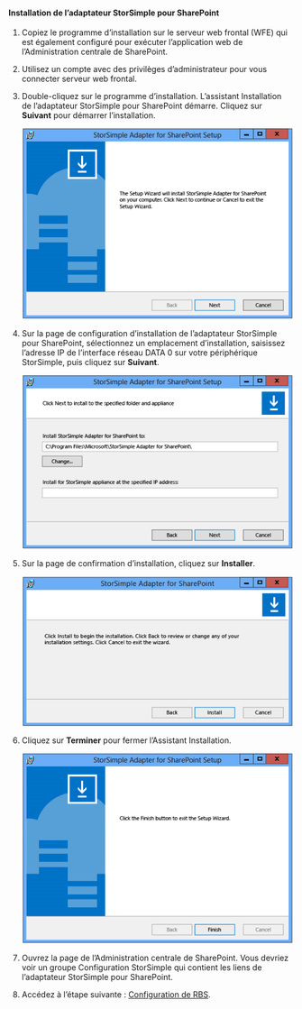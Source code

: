 <!--author=SharS last changed: 9/17/15-->

#### <a name="to-install-the-storsimple-adapter-for-sharepoint"></a>Installation de l’adaptateur StorSimple pour SharePoint
1. Copiez le programme d’installation sur le serveur web frontal (WFE) qui est également configuré pour exécuter l’application web de l’Administration centrale de SharePoint. 
2. Utilisez un compte avec des privilèges d’administrateur pour vous connecter serveur web frontal.
3. Double-cliquez sur le programme d’installation. L’assistant Installation de l’adaptateur StorSimple pour SharePoint démarre. Cliquez sur **Suivant** pour démarrer l’installation.
   
    ![Page de début de l’installation de l’adaptateur StorSimple](./media/storsimple-install-sharepoint-adapter/HCS_SSASP_Setup1-include.png)
4. Sur la page de configuration d’installation de l’adaptateur StorSimple pour SharePoint, sélectionnez un emplacement d’installation, saisissez l’adresse IP de l’interface réseau DATA 0 sur votre périphérique StorSimple, puis cliquez sur **Suivant**. 
   
    ![Page de configuration de l’installation de l’adaptateur StorSimple](./media/storsimple-install-sharepoint-adapter/HCS_SSASP_Setup2-include.png) 
5. Sur la page de confirmation d’installation, cliquez sur **Installer**.
   
    ![Page de confirmation de l’installation de l’adaptateur StorSimple](./media/storsimple-install-sharepoint-adapter/HCS_SSASP_Confirm_Setup-include.png) 
6. Cliquez sur **Terminer** pour fermer l’Assistant Installation.
   
    ![Page de fin de l’installation de l’adaptateur StorSimple](./media/storsimple-install-sharepoint-adapter/HCS_SSASP_Setup_finish-include.png) 
7. Ouvrez la page de l’Administration centrale de SharePoint. Vous devriez voir un groupe Configuration StorSimple qui contient les liens de l’adaptateur StorSimple pour SharePoint.
8. Accédez à l’étape suivante : [Configuration de RBS](#configure-rbs).


